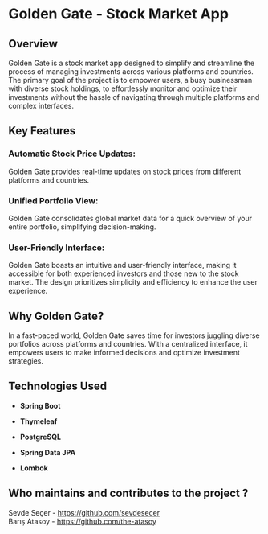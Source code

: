 # Golden Gate - Stock Market App
## Overview
Golden Gate is a stock market app designed to simplify and streamline the process of managing investments across various platforms and countries.
The primary goal of the project is to empower users, a busy businessman with diverse stock holdings, to effortlessly monitor and optimize their investments without the hassle of navigating through multiple platforms and complex interfaces.

## Key Features

### Automatic Stock Price Updates: <br/>
Golden Gate provides real-time updates on stock prices from different platforms and countries.

### Unified Portfolio View: <br/>
Golden Gate consolidates global market data for a quick overview of your entire portfolio, simplifying decision-making.

### User-Friendly Interface: <br/>
Golden Gate boasts an intuitive and user-friendly interface, making it accessible for both experienced investors and those new to the stock market. The design prioritizes simplicity and efficiency to enhance the user experience.

## Why Golden Gate?
In a fast-paced world, Golden Gate saves time for investors juggling diverse portfolios across platforms and countries. With a centralized interface, it empowers users to make informed decisions and optimize investment strategies.

## Technologies Used

- **Spring Boot** 

- **Thymeleaf**

- **PostgreSQL** 

- **Spring Data JPA** 

- **Lombok** 

## Who maintains and contributes to the project ?  <br/>
Sevde Seçer - https://github.com/sevdesecer  <br/>
Barış Atasoy - https://github.com/the-atasoy
